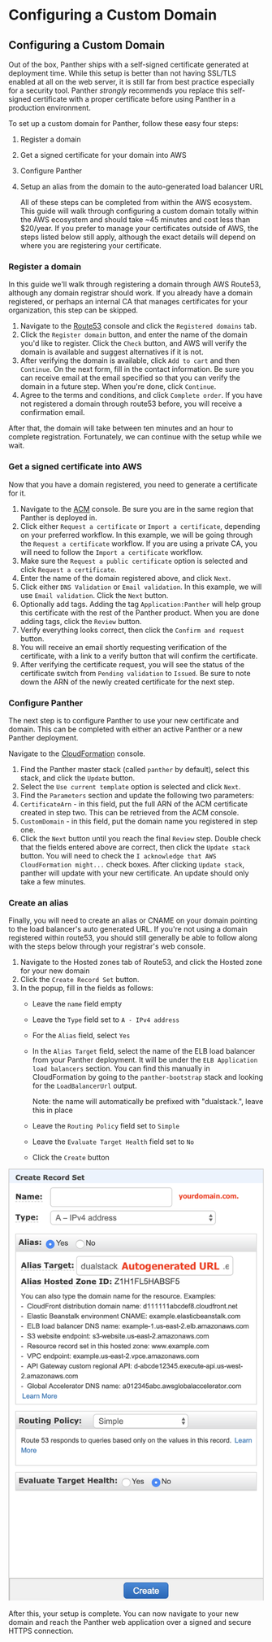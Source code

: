 # Configuring a Custom Domain

## Configuring a Custom Domain

Out of the box, Panther ships with a self-signed certificate generated at deployment time. While this setup is better than not having SSL/TLS enabled at all on the web server, it is still far from best practice especially for a security tool. Panther _strongly_ recommends you replace this self-signed certificate with a proper certificate before using Panther in a production environment.

To set up a custom domain for Panther, follow these easy four steps:

1. Register a domain
2. Get a signed certificate for your domain into AWS
3. Configure Panther
4.  Setup an alias from the domain to the auto-generated load balancer URL

    All of these steps can be completed from within the AWS ecosystem. This guide will walk through configuring a custom domain totally within the AWS ecosystem and should take \~45 minutes and cost less than $20/year. If you prefer to manage your certificates outside of AWS, the steps listed below still apply, although the exact details will depend on where you are registering your certificate.

### Register a domain

In this guide we'll walk through registering a domain through AWS Route53, although any domain registrar should work. If you already have a domain registered, or perhaps an internal CA that manages certificates for your organization, this step can be skipped.

1. Navigate to the [Route53](https://console.aws.amazon.com/route53/home) console and click the `Registered domains` tab.
2. Click the `Register domain` button, and enter the name of the domain you'd like to register. Click the `Check` button, and AWS will verify the domain is available and suggest alternatives if it is not.
3. After verifying the domain is available, click `Add to cart` and then `Continue`. On the next form, fill in the contact information. Be sure you can receive email at the email specified so that you can verify the domain in a future step. When you're done, click `Continue`.
4. Agree to the terms and conditions, and click `Complete order`. If you have not registered a domain through route53 before, you will receive a confirmation email.

After that, the domain will take between ten minutes and an hour to complete registration. Fortunately, we can continue with the setup while we wait.

### Get a signed certificate into AWS

Now that you have a domain registered, you need to generate a certificate for it.

1. Navigate to the [ACM](https://console.aws.amazon.com/acm/home) console. Be sure you are in the same region that Panther is deployed in.
2. Click either `Request a certificate` or `Import a certificate`, depending on your preferred workflow. In this example, we will be going through the `Request a certificate` workflow. If you are using a private CA, you will need to follow the `Import a certificate`  workflow.
3. Make sure the `Request a public certificate` option is selected and click `Request a certificate`.
4. Enter the name of the domain registered above, and click `Next`.
5. Click either `DNS Validation` or `Email validation`. In this example, we will use `Email validation`. Click the `Next` button.
6. Optionally add tags. Adding the tag `Application:Panther` will help group this certificate with the rest of the Panther product. When you are done adding tags, click the `Review` button.
7. Verify everything looks correct, then click the `Confirm and request` button.
8. You will receive an email shortly requesting verification of the certificate, with a link to a verify button that will confirm the certificate.
9. After verifying the certificate request, you will see the status of the certificate switch from `Pending validation` to `Issued`. Be sure to note down the ARN of the newly created certificate for the next step.

### Configure Panther

The next step is to configure Panther to use your new certificate and domain. This can be completed with either an active Panther or a new Panther deployment.

Navigate to the [CloudFormation](https://console.aws.amazon.com/cloudformation/home) console.

1. Find the Panther master stack (called `panther` by default), select this stack, and click the `Update` button.
2. Select the `Use current template` option is selected and click `Next`.
3. Find the `Parameters` section and update the following two parameters:
4. `CertificateArn` - in this field, put the full ARN of the ACM certificate created in step two. This can be retrieved from the ACM console.
5. `CustomDomain` - in this field, put the domain name you registered in step one.
6. Click the `Next` button until you reach the final `Review` step. Double check that the fields entered above are correct, then click the `Update stack` button. You will need to check the `I acknowledge that AWS CloudFormation might...` check boxes. After clicking `Update stack`, panther will update with your new certificate. An update should only take a few minutes.

### Create an alias

Finally, you will need to create an alias or CNAME on your domain pointing to the load balancer's auto generated URL. If you're not using a domain registered within route53, you should still generally be able to follow along with the steps below through your registrar's web console.

1. Navigate to the Hosted zones tab of Route53, and click the Hosted zone for your new domain
2. Click the `Create Record Set` button.
3. In the popup, fill in the fields as follows:
   * Leave the `name` field empty
   * Leave the `Type` field set to `A - IPv4 address`
   * For the `Alias` field, select `Yes`
   *   In the `Alias Target` field, select the name of the ELB load balancer from your Panther deployment. It will be under the `ELB Application load balancers` section. You can find this manually in CloudFormation by going to the `panther-bootstrap` stack and looking for the `LoadBalancerUrl` output.

       Note: the name will automatically be prefixed with "dualstack.", leave this in place
   * Leave the `Routing Policy` field set to `Simple`
   * Leave the `Evaluate Target Health` field set to `No`
   * Click the `Create` button

![](<../../../.gitbook/assets/hosted-zone-alias (9) (10) (3) (7).png>)

After this, your setup is complete. You can now navigate to your new domain and reach the Panther web application over a signed and secure HTTPS connection.

